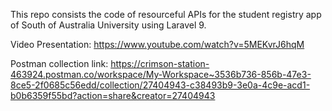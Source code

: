 This repo consists the code of resourceful APIs for the student registry app of South of Australia University using Laravel 9.

Video Presentation:
https://www.youtube.com/watch?v=5MEKvrJ6hqM

Postman collection link:
https://crimson-station-463924.postman.co/workspace/My-Workspace~3536b736-856b-47e3-8ce5-2f0685c56edd/collection/27404943-c38493b9-3e0a-4c9e-acd1-b0b6359f55bd?action=share&creator=27404943


